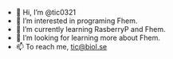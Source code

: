 - 👋 Hi, I’m @tic0321
- 👀 I’m interested in programing Fhem.
- 🌱 I’m currently learning RasberryP and Fhem.
- 💞️ I’m looking for learning more about Fhem.
- 📫 To reach me, tic@biol.se

<!---
tic0321/tic0321 is a ✨ special ✨ repository because its `README.md` (this file) appears on your GitHub profile.
You can click the Preview link to take a look at your changes.
--->

